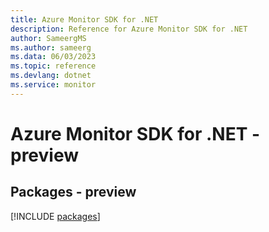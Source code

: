 ```yaml
---
title: Azure Monitor SDK for .NET
description: Reference for Azure Monitor SDK for .NET
author: SameergMS
ms.author: sameerg
ms.data: 06/03/2023
ms.topic: reference
ms.devlang: dotnet
ms.service: monitor
---
```

# Azure Monitor SDK for .NET - preview
## Packages - preview
[!INCLUDE [packages](monitor-index.md)]
